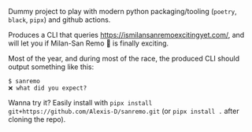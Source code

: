 Dummy project to play with modern python packaging/tooling (`poetry`, `black`, `pipx`) and github actions.

Produces a CLI that queries <https://ismilansanremoexcitingyet.com/>, and will let you if Milan-San Remo 🚴 is finally
exciting.

Most of the year, and during most of the race, the produced CLI should output something like this:

```
$ sanremo
❌ what did you expect?
```

Wanna try it? Easily install with `pipx install git+https://github.com/Alexis-D/sanremo.git` (or `pipx install .` after
cloning the repo).
